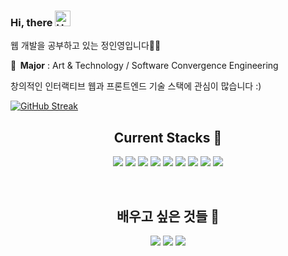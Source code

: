 ### Hi, there <img src="https://raw.githubusercontent.com/Tarikul-Islam-Anik/Animated-Fluent-Emojis/master/Emojis/Hand%20gestures/Hand%20with%20Fingers%20Splayed%20Light%20Skin%20Tone.png" alt="Hand with Fingers Splayed Light Skin Tone" width="25" height="25" />
<p>웹 개발을 공부하고 있는 정인영입니다🙋‍♂️ </p>
<p> 🏫<b>&nbsp; Major</b> : Art & Technology / Software Convergence Engineering </h3>
<p> 창의적인 인터랙티브 웹과 프론트엔드 기술 스택에 관심이 많습니다 :) </p>



[![GitHub Streak](https://streak-stats.demolab.com?user=rmdnps10&theme=gruvbox-duo)](https://git.io/streak-stats)


<h2 align="center">Current Stacks 🚀</h2>
<p align="center"> 
<img src="https://img.shields.io/badge/javascript-F7DF1E?style=for-the-badge&logo=javascript&logoColor=black">
  <img src="https://img.shields.io/badge/typescript-3178C6?style=for-the-badge&logo=typescript&logoColor=black">
<img src="https://img.shields.io/badge/p5.js-ED225D?style=for-the-badge&logo=p5dotjs&logoColor=white"> 
  
  <img src="https://img.shields.io/badge/matter.js-4B5562?style=for-the-badge&logo=matterdotjst&logoColor=black">
<img src="https://img.shields.io/badge/react.js-61DAFB?style=for-the-badge&logo=react&logoColor=black">
  <img src="https://img.shields.io/badge/next.js-000000?style=for-the-badge&logo=nextdotjs&logoColor=white">
  <img src="https://img.shields.io/badge/styledcomponents-DB7093?style=for-the-badge&logo=styledcomponents&logoColor=white">
  <img src="https://img.shields.io/badge/recoil-3578E5?style=for-the-badge&logo=recoil&logoColor=black">
  <img src="https://img.shields.io/badge/figma-F24E1E?style=for-the-badge&logo=figma&logoColor=white">
</p>

<br>
<h2 align="center"> 배우고 싶은 것들 🤔 </h2>
<p align="center"> 
<img src="https://img.shields.io/badge/tailwindcss-06B6D4?style=for-the-badge&logo=tailwindcss&logoColor=white">
<img src="https://img.shields.io/badge/spring-6DB33F?style=for-the-badge&logo=spring&logoColor=white">
<img src="https://img.shields.io/badge/reactquery-FF4154?style=for-the-badge&logo=reactquery&logoColor=white">

  

  
  


        
<!--
**rmdnps10/rmdnps10** is a ✨ _special_ ✨ repository because its `README.md` (this file) appears on your GitHub profile.

Here are some ideas to get you started:

- 🔭 I’m currently working on ...
- 🌱 I’m currently learning ...
- 👯 I’m looking to collaborate on ...
- 🤔 I’m looking for help with ...
- 💬 Ask me about ...
- 📫 How to reach me: ...
- 😄 Pronouns: ...
- ⚡ Fun fact: ...
-->
